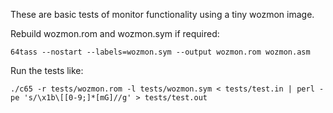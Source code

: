 These are basic tests of monitor functionality using a tiny wozmon image.

Rebuild wozmon.rom and wozmon.sym if required:

    64tass --nostart --labels=wozmon.sym --output wozmon.rom wozmon.asm

Run the tests like:

    ./c65 -r tests/wozmon.rom -l tests/wozmon.sym < tests/test.in | perl -pe 's/\x1b\[[0-9;]*[mG]//g' > tests/test.out
